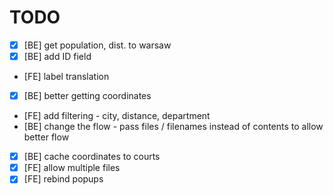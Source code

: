 # TODO
* [x] [BE] get population, dist. to warsaw
* [x] [BE] add ID field
* [FE] label translation
* [x] [BE] better getting coordinates
* [FE] add filtering - city, distance, department
* [BE] change the flow - pass files / filenames instead of contents to allow better flow
* [x] [BE] cache coordinates to courts
* [x] [FE] allow multiple files
* [x] [FE] rebind popups
